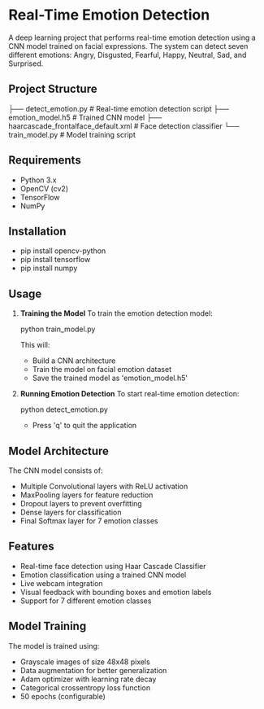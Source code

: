 # Real-Time Emotion Detection

A deep learning project that performs real-time emotion detection using a CNN model trained on facial expressions. The system can detect seven different emotions: Angry, Disgusted, Fearful, Happy, Neutral, Sad, and Surprised.

## Project Structure


├── detect_emotion.py          # Real-time emotion detection script
├── emotion_model.h5          # Trained CNN model
├── haarcascade_frontalface_default.xml    # Face detection classifier
└── train_model.py           # Model training script


## Requirements

- Python 3.x
- OpenCV (cv2)
- TensorFlow
- NumPy

## Installation

- pip install opencv-python
- pip install tensorflow
- pip install numpy

## Usage

1. **Training the Model**
   To train the emotion detection model:
  
   python train_model.py
  
   This will:
   - Build a CNN architecture
   - Train the model on facial emotion dataset
   - Save the trained model as 'emotion_model.h5'

2. **Running Emotion Detection**
   To start real-time emotion detection:
   
   python detect_emotion.py
   
   - Press 'q' to quit the application

## Model Architecture

The CNN model consists of:
- Multiple Convolutional layers with ReLU activation
- MaxPooling layers for feature reduction
- Dropout layers to prevent overfitting
- Dense layers for classification
- Final Softmax layer for 7 emotion classes

## Features

- Real-time face detection using Haar Cascade Classifier
- Emotion classification using a trained CNN model
- Live webcam integration
- Visual feedback with bounding boxes and emotion labels
- Support for 7 different emotion classes

## Model Training

The model is trained using:
- Grayscale images of size 48x48 pixels
- Data augmentation for better generalization
- Adam optimizer with learning rate decay
- Categorical crossentropy loss function
- 50 epochs (configurable)


